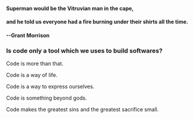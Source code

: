 #### Superman would be the Vitruvian man in the cape, 
#### and he told us everyone had a fire burning under their shirts all the time. 
#### --Grant Morrison

### Is code only a tool which we uses to build softwares?

Code is more than that.

Code is a way of life.

Code is a way to express ourselves.

Code is something beyond gods.

Code makes the greatest sins and the greatest sacrifice small.
